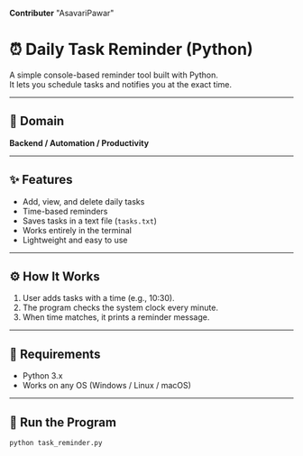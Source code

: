 **Contributer** "AsavariPawar"
# ⏰ Daily Task Reminder (Python)

A simple console-based reminder tool built with Python.  
It lets you schedule tasks and notifies you at the exact time.

---

## 🧭 Domain
**Backend / Automation / Productivity**

---

## ✨ Features
- Add, view, and delete daily tasks  
- Time-based reminders  
- Saves tasks in a text file (`tasks.txt`)  
- Works entirely in the terminal  
- Lightweight and easy to use

---

## ⚙️ How It Works
1. User adds tasks with a time (e.g., 10:30).  
2. The program checks the system clock every minute.  
3. When time matches, it prints a reminder message.  

---

## 🧰 Requirements
- Python 3.x  
- Works on any OS (Windows / Linux / macOS)

---

## 🚀 Run the Program
```bash
python task_reminder.py
